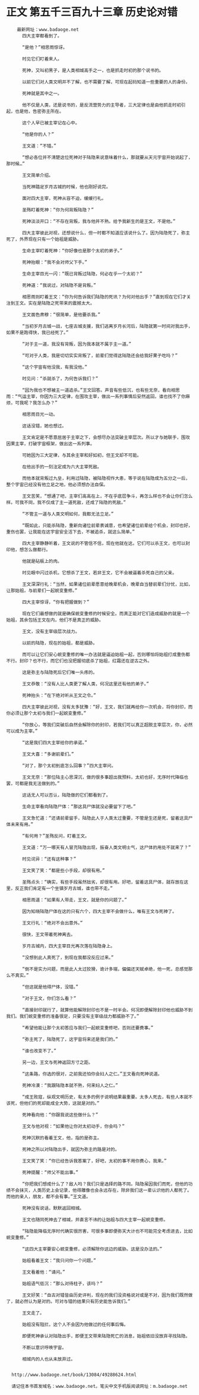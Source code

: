 # 正文 第五千三百九十三章 历史论对错
        最新网址：www.badaoge.net
          四大主宰都看到了。
      
          “是他？”相思雨惊讶。
      
          时见它们盯着来人。
      
          死神，又叫初黑子，是人类相城高手之一，也是抓走时初的那个说书的。
      
          以前它们对人类文明并不了解，也不需要了解，可现在起码知道一些重要的人的身份。
      
          死神就是其中之一。
      
          他不仅是人类，还是说书的，是反流营势力的主导者，三大定律也是由他抓走时初引起，也是他，告密弥主所在。
      
          这个人早已被主宰记在心中。
      
          “他是你的人？”
      
          王文道：“不错。”
      
          “想必各位并不清楚这位死神对于陆隐来说意味着什么，那就要从天元宇宙开始说起了，那时候…”
      
          王文简单介绍。
      
          当死神踏足岁月古城的时候，他也刚好说完。
      
          面对四大主宰，死神从容不迫，缓缓行礼。
      
          圣殇盯着死神：“你为何背叛陆隐？”
      
          死神淡淡开口：“不存在背叛，我与他并不熟。给予我新生的是王文，不是他。”
      
          四大主宰彼此对视，还想说什么，但一时都不知道应该说什么了。因为陆隐死了，弥主死了，外界现在只有一个始祖是威胁。
      
          生命主宰盯着死神：“你好像也是那个太初的弟子。”
      
          死神抬眼：“我不会对师父下手。”
      
          生命主宰目光一闪：“既已背叛过陆隐，何必在乎一个太初？”
      
          死神道：“我说过，对陆隐不是背叛。”
      
          相思雨则盯着王文：“你为何告诉我们陆隐的死讯？为何对他出手？”直到现在它们才关注到王文。实在是陆隐之死带来的震撼太大。
      
          王文面色肃穆：“很简单，是他要杀我。”
      
          “当初岁月古城一战，七座古城支援，我们逃离岁月长河后，陆隐就第一时间对我出手，如果不是跑得快，我已经死了。”
      
          “对于主一道，我没有背叛，因为我本就不属于主一道。”
      
          “可对于人类，我是切切实实背叛了，前辈们觉得这陆隐还会给我好果子吃吗？”
      
          “这个宇宙有他没我，有我没他。”
      
          时见问：“杀就杀了，为何告诉我们？”
      
          “因为我也不想被主一道追杀。”王文回答。声音有些低沉，也有些无奈，看向相思雨：“气运主宰，你因为三大定律，在围攻主宰，做出一系列事情后安然返回，谁也找不了你麻烦，可我呢？我怎么办？”
      
          相思雨目光一动。
      
          这话没错，她也想过。
      
          王文肯定是不愿意屈居于主宰之下，会想尽办法突破主宰层次。所以才与她联手，围攻因果主宰，打破宇宙框架，做出这一系列事。
      
          可她因为三大定律，与其余主宰和好如初，但王文却不可能。
      
          在他出手的一刻注定成为六大主宰死敌。
      
          而他本就背叛过九垒，利用过陆隐，被陆隐视作大患，等于说在陆隐成为五分之一后，整个宇宙已经没有他立足之地，他必须想办法自保。
      
          王文苦笑，“想通了吧，主宰们高高在上，不在乎底层争斗，再怎么样也不会让你们怎么样。可我不同，我不仅成了主一道死敌，还成了陆隐的死敌。”
      
          “不管主一道与人类文明如何，我都无法立足。”
      
          “既如此，只能杀陆隐，重新向诸位前辈表诚意，也希望诸位前辈给个机会，封印也好，重伤也罢，让我能在这宇宙安全活下去，不被追杀，就这么简单。”
      
          四大主宰静静听着，王文说的不管信不信，现在他就在这。它们可以杀王文，也可以封印他，想怎么做都行。
      
          他就是砧板上的肉。
      
          时见眼中闪过杀机，它想杀了王文，若非王文，它不会被逼着杀死自己的父亲。
      
          王文深深行礼：“当然，如果诸位前辈愿意给晚辈机会，晚辈自当替前辈们分忧，比如，让那始祖，与前辈们一起蜕变重修。”
      
          四大主宰惊讶，“你有把握做到？”
      
          现在它们最想做的就是确保蜕变重修的时候安全。而真正能对它们造成威胁的就是一个始祖，其余包括王文在内，他们不是真正的威胁。
      
          王文，没有主宰级层次战力。
      
          以前的陆隐，现在的始祖，都是威胁。
      
          而可以让它们安心蜕变重修的唯一办法就是逼迫始祖一起，否则哪怕将始祖打成重伤都不行。封印？也不行，而它们也没把握彻底杀了始祖，红霜还在逆古之外。
      
          这是弥主与陆隐死后它们唯一头疼的。
      
          王文恭敬：“没有人比人类更了解人类，何况这里还有他的弟子。”
      
          死神抬头：“在下绝对听从王文之令。”
      
          四大主宰彼此对视，没有太多犹豫：“好，王文，我们就再给你一次机会，将你封印，而你必须让那个太初与我们一起蜕变重修。”
      
          “你放心，等我们突破后自然会解除你的封印，若我们可以真正超脱主宰层次，你，必然可以成为主宰。”
      
          “这是我们四大主宰给你的承诺。”
      
          王文大喜：“多谢前辈们。”
      
          “对了，那个太初到底怎么回事？”四大主宰问。
      
          王文无奈：“那位陆主心思深沉，做的很多事超出我预料，太初也好，无序时代降临也罢，可都是我无法做到的。”
      
          这话无人可以否认，陆隐做的它们都看到了。
      
          生命主宰看向陆隐尸体：“那这具尸体就没必要留下了吧。”
      
          王文急忙道：“还请前辈留手，陆隐此人于人类太过重要，不管是生还是死，留着这具尸体未来有用。”
      
          “有何用？”圣殇反问，盯着王文。
      
          王文道：“万一哪天有人冒充陆隐出现，振奋人类文明士气，这尸体的用处不就来了？”
      
          时见诧异：“还有这种事？”
      
          王文笑了笑：“都是些小手段，却很有用。”
      
          圣殇点头：“确实，有些手段虽然拙劣，却很有用。好吧，留着这具尸体，就存放在这里，反正我们肯定有一个坐镇岁月古城，谁也带不走。”
      
          相思雨道：“如果有人带走，王文，就是你的问题了。”
      
          因为知晓陆隐尸体在这的只有六个，四大主宰不会做什么，唯有王文与死神了。
      
          王文行礼：“绝对不会出意外。”
      
          很快，王文带着死神离去。
      
          岁月古城内，四大主宰目光再次落在陆隐身上。
      
          “没想到此人真死了，到现在我都没反应过来。”
      
          “倒不是实力问题，而是此人太过狡猾，诡计多端，偏偏还天赋卓绝，他一死，总感觉那么不真实。”
      
          “但这就是他得尸体，没错。”
      
          “对于王文，你们怎么看？”
      
          “直接封印就行了，就算他能解除封印也不是一时半会。何况即便解除封印他也威胁不到我们。我们蜕变重修的准备很足，只要没有主宰级战力都威胁不了。”
      
          “希望他能让那个太初答应与我们一起蜕变重修吧，否则还要费事。”
      
          “弥主死了，陆隐死了，这宇宙将来还是我们的。”
      
          “谁也改变不了。”
      
          另一边，王文与死神返回方寸之距。
      
          “这条路，你选的很对，之前我还怕你会妇人之仁。”王文看向死神说道。
      
          死神冷漠：“我跟陆隐本就不熟，何来妇人之仁。”
      
          “成王败寇，纵观文明历史，有太多的例子说明结果最重要。太多人死去，有些人本就不该死，但他们的死却能成全大势，这就是对的。”
      
          死神看向他：“你跟我说这些做什么？”
      
          王文与他对视：“如果他让你对太初动手，你会吗？”
      
          死神沉默的看着王文，他，指的是弥主。
      
          死神之所以对陆隐出手，就因为弥主的路是对的。
      
          王文笑了笑：“你已经告诉我答案了，好吧，太初的事不用你费心，我来。”
      
          死神提醒：“师父不能出事。”
      
          “你把我们想成什么了？敌人吗？我们只是选择的路不同。陆隐虽因我们而死，但他的功绩不会抹灭，人类历史上会记录，他得雕像也会永远存在，除非我们这一辈认识他的人都死了。而他的亲人，朋友，都不会有事。”王文道。
      
          死神没有说话，默默返回相城。
      
          王文也随同死神去了相城，并直言不讳的让始祖与四大主宰一起蜕变重修。
      
          “陆隐能降临无序时代确实很厉害，可很多事即便弥天大计也不可能完全考虑进去，比如蜕变重修。”
      
          “这四大主宰要安心蜕变重修，必须解除你这边的威胁。这是没办法的。”
      
          始祖看着王文：“我只问你一个问题。”
      
          王文看着他：“请问。”
      
          始祖语气低沉：“那么对待柱子，该吗？”
      
          王文好笑：“自古对错皆由历史评判，现在的我们没资格说对或是不对，因为我们既然做了，就必然认为是对的。可对与错的结果只有历史能告诉我们。”
      
          王文走了。
      
          始祖没有阻拦，这个人不会因为他做过的任何事后悔。
      
          即便死神承认对陆隐出手，即便王文带来陆隐死亡的消息，始祖依旧没放弃寻找陆隐。
      
          不断以意识呼唤宇宙。
      
          相城内的人也从未放弃过。
      
      
      http://www.badaoge.net/book/13084/49288624.html
      
      请记住本书首发域名：www.badaoge.net。笔尖中文手机版阅读网址：m.badaoge.net